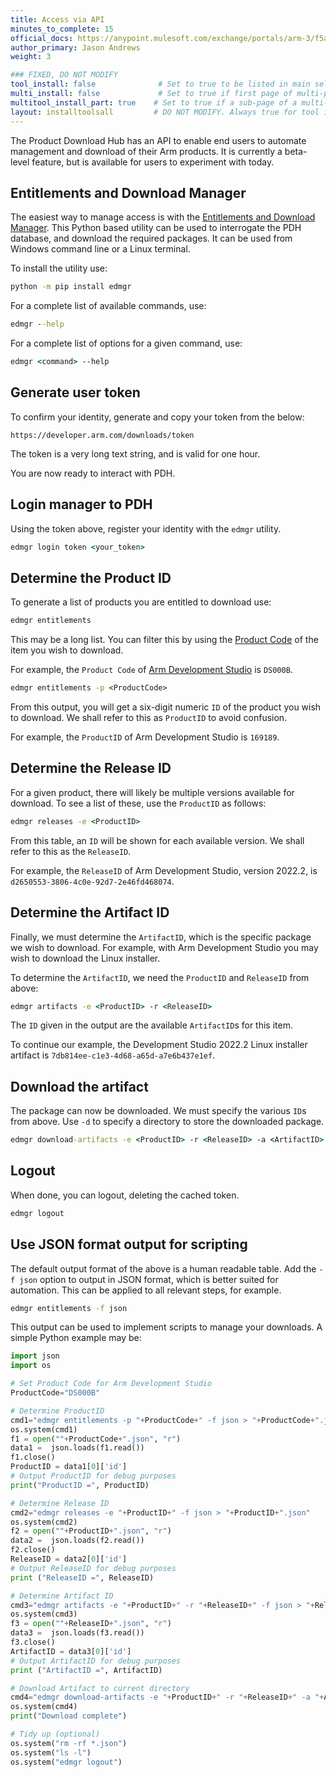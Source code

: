 ```yaml
---
title: Access via API
minutes_to_complete: 15
official_docs: https://anypoint.mulesoft.com/exchange/portals/arm-3/f5af04c7-2f93-4d1e-8355-a60625973e1f/product-entitlement-customer-experience-api/
author_primary: Jason Andrews
weight: 3    

### FIXED, DO NOT MODIFY
tool_install: false              # Set to true to be listed in main selection page, else false
multi_install: false             # Set to true if first page of multi-page article, else false
multitool_install_part: true    # Set to true if a sub-page of a multi-page article, else false
layout: installtoolsall         # DO NOT MODIFY. Always true for tool install articles
---
```

The Product Download Hub has an API to enable end users to automate management and download of their Arm products. It is currently a beta-level feature, but is available for users to experiment with today.

## Entitlements and Download Manager

The easiest way to manage access is with the [Entitlements and Download Manager](https://pypi.org/project/edmgr/). This Python based utility can be used to interrogate the PDH database, and download the required packages. It can be used from Windows command line or a Linux terminal.

To install the utility use:
```cmd
python -m pip install edmgr
```
For a complete list of available commands, use:
```cmd
edmgr --help
```
For a complete list of options for a given command, use:
```cmd
edmgr <command> --help
```

## Generate user token

To confirm your identity, generate and copy your token from the below:
```url
https://developer.arm.com/downloads/token
```
The token is a very long text string, and is valid for one hour.

You are now ready to interact with PDH.

## Login manager to PDH

Using the token above, register your identity with the `edmgr` utility.
```cmd
edmgr login token <your_token>
```

## Determine the Product ID

To generate a list of products you are entitled to download use:
```cmd
edmgr entitlements
```
This may be a long list. You can filter this by using the [Product Code](https://developer.arm.com/downloads/product-code-mappings) of the item you wish to download.

For example, the `Product Code` of [Arm Development Studio](https://developer.arm.com/Tools%20and%20Software/Arm%20Development%20Studio) is `DS000B`.

```cmd
edmgr entitlements -p <ProductCode>
```

From this output, you will get a six-digit numeric `ID` of the product you wish to download. We shall refer to this as `ProductID` to avoid confusion.

For example, the `ProductID` of Arm Development Studio is `169189`.

## Determine the Release ID

For a given product, there will likely be multiple versions available for download. To see a list of these, use the `ProductID` as follows:
```cmd
edmgr releases -e <ProductID>
```
From this table, an `ID` will be shown for each available version. We shall refer to this as the `ReleaseID`.

For example, the `ReleaseID` of Arm Development Studio, version 2022.2, is `d2650553-3806-4c0e-92d7-2e46fd468074`.

## Determine the Artifact ID

Finally, we must determine the `ArtifactID`, which is the specific package we wish to download. For example, with Arm Development Studio you may wish to download the Linux installer.

To determine the `ArtifactID`, we need the `ProductID` and `ReleaseID` from above:
```cmd
edmgr artifacts -e <ProductID> -r <ReleaseID>
```
The `ID` given in the output are the available `ArtifactID`s for this item.

To continue our example, the Development Studio 2022.2 Linux installer artifact is `7db814ee-c1e3-4d68-a65d-a7e6b437e1ef`.

## Download the artifact

The package can now be downloaded. We must specify the various `ID`s from above. Use `-d` to specify a directory to store the downloaded package.
```cmd
edmgr download-artifacts -e <ProductID> -r <ReleaseID> -a <ArtifactID> -d <directory>
```
## Logout

When done, you can logout, deleting the cached token.
```cmd
edmgr logout
```

## Use JSON format output for scripting

The default output format of the above is a human readable table. Add the `-f json` option to output in JSON format, which is better suited for automation. This can be applied to all relevant steps, for example.
```cmd
edmgr entitlements -f json
```
This output can be used to implement scripts to manage your downloads. A simple Python example may be:

```python
import json
import os

# Set Product Code for Arm Development Studio
ProductCode="DS000B"

# Determine ProductID
cmd1="edmgr entitlements -p "+ProductCode+" -f json > "+ProductCode+".json"
os.system(cmd1)
f1 = open(""+ProductCode+".json", "r")
data1 =  json.loads(f1.read())
f1.close()
ProductID = data1[0]['id']
# Output ProductID for debug purposes
print("ProductID =", ProductID)

# Determine Release ID
cmd2="edmgr releases -e "+ProductID+" -f json > "+ProductID+".json"
os.system(cmd2)
f2 = open(""+ProductID+".json", "r")
data2 =  json.loads(f2.read())
f2.close()
ReleaseID = data2[0]['id']
# Output ReleaseID for debug purposes
print ("ReleaseID =", ReleaseID)

# Determine Artifact ID
cmd3="edmgr artifacts -e "+ProductID+" -r "+ReleaseID+" -f json > "+ReleaseID+".json"
os.system(cmd3)
f3 = open(""+ReleaseID+".json", "r")
data3 =  json.loads(f3.read())
f3.close()
ArtifactID = data3[0]['id']
# Output ArtifactID for debug purposes
print ("ArtifactID =", ArtifactID)

# Download Artifact to current directory
cmd4="edmgr download-artifacts -e "+ProductID+" -r "+ReleaseID+" -a "+ArtifactID+" -d ."
os.system(cmd4)
print("Download complete")

# Tidy up (optional)
os.system("rm -rf *.json")
os.system("ls -l")
os.system("edmgr logout")
```
